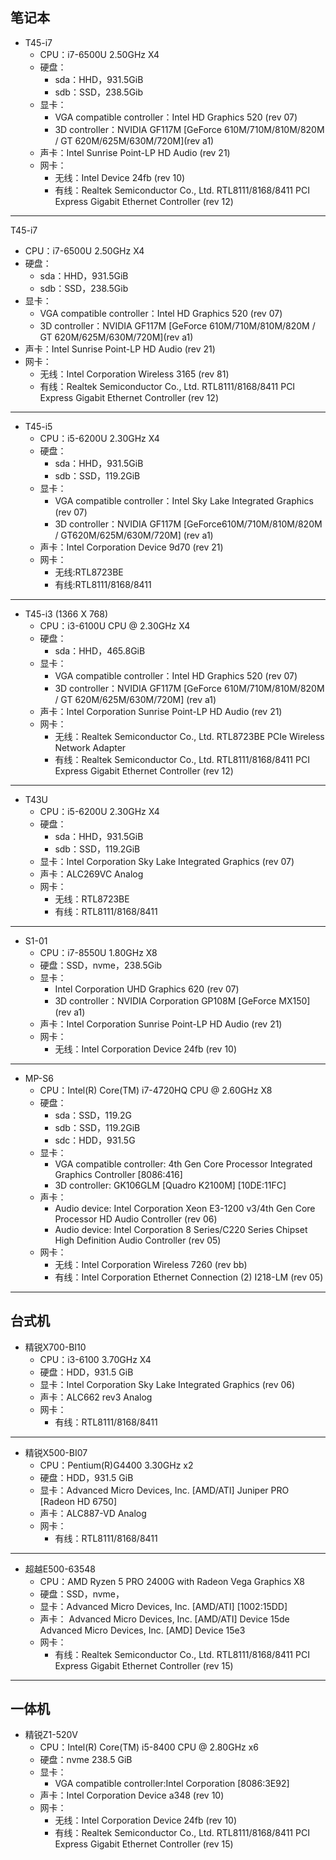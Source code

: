 ## 笔记本
- T45-i7
   - CPU：i7-6500U 2.50GHz X4
   - 硬盘：
      - sda：HHD，931.5GiB
      - sdb：SSD，238.5Gib
   - 显卡：
      - VGA compatible controller：Intel HD Graphics 520 (rev 07)
      - 3D controller：NVIDIA GF117M [GeForce 610M/710M/810M/820M / GT 620M/625M/630M/720M](rev a1)
   - 声卡：Intel Sunrise Point-LP HD Audio (rev 21)
   - 网卡：
      - 无线：Intel Device 24fb (rev 10)
      - 有线：Realtek Semiconductor Co., Ltd. RTL8111/8168/8411 PCI Express Gigabit Ethernet Controller (rev 12)
      
*** 
 T45-i7
   - CPU：i7-6500U 2.50GHz X4
   - 硬盘：
      - sda：HHD，931.5GiB
      - sdb：SSD，238.5Gib
   - 显卡：
      - VGA compatible controller：Intel HD Graphics 520 (rev 07)
      - 3D controller：NVIDIA GF117M [GeForce 610M/710M/810M/820M / GT 620M/625M/630M/720M](rev a1)
   - 声卡：Intel Sunrise Point-LP HD Audio (rev 21)
   - 网卡：
      - 无线：Intel Corporation Wireless 3165 (rev 81)
      - 有线：Realtek Semiconductor Co., Ltd. RTL8111/8168/8411 PCI Express Gigabit Ethernet Controller (rev 12)
      
***
- T45-i5
   - CPU：i5-6200U 2.30GHz X4
   - 硬盘：
      - sda：HHD，931.5GiB
      - sdb：SSD，119.2GiB
   - 显卡：
      - VGA compatible controller：Intel Sky Lake Integrated Graphics (rev 07)
      - 3D controller：NVIDIA GF117M [GeForce610M/710M/810M/820M / GT620M/625M/630M/720M] (rev a1)
   - 声卡：Intel Corporation Device 9d70 (rev 21) 
   - 网卡：
      - 无线:RTL8723BE
      - 有线:RTL8111/8168/8411
      
***
- T45-i3 (1366 X 768)
   - CPU：i3-6100U CPU @ 2.30GHz X4
   - 硬盘：
      - sda：HHD，465.8GiB
   - 显卡：
      - VGA compatible controller：Intel HD Graphics 520 (rev 07)
      - 3D controller：NVIDIA GF117M [GeForce 610M/710M/810M/820M / GT 620M/625M/630M/720M] (rev a1)
   - 声卡：Intel Corporation Sunrise Point-LP HD Audio (rev 21)
   - 网卡：
      - 无线：Realtek Semiconductor Co., Ltd. RTL8723BE PCIe Wireless Network Adapter
      - 有线：Realtek Semiconductor Co., Ltd. RTL8111/8168/8411 PCI Express Gigabit Ethernet Controller (rev 12)

***
- T43U
   - CPU：i5-6200U 2.30GHz X4
   - 硬盘：
      - sda：HHD，931.5GiB
      - sdb：SSD，119.2GiB
   - 显卡：Intel Corporation Sky Lake Integrated Graphics (rev 07)
   - 声卡：ALC269VC Analog
   - 网卡：
      - 无线：RTL8723BE
      - 有线：RTL8111/8168/8411

***
- S1-01
   - CPU：i7-8550U 1.80GHz X8
   - 硬盘：SSD，nvme，238.5Gib
   - 显卡：
      - Intel Corporation UHD Graphics 620 (rev 07)
      - 3D controller：NVIDIA Corporation GP108M [GeForce MX150] (rev a1)
   - 声卡：Intel Corporation Sunrise Point-LP HD Audio (rev 21)
   - 网卡：
      - 无线：Intel Corporation Device 24fb (rev 10)
   
***
- MP-S6
   - CPU：Intel(R) Core(TM) i7-4720HQ CPU @ 2.60GHz X8
   - 硬盘：
      - sda：SSD，119.2G
      - sdb：SSD，119.2GiB
      - sdc：HDD，931.5G 
   - 显卡：
      - VGA compatible controller: 4th Gen Core Processor Integrated Graphics Controller [8086:416]
      - 3D controller: GK106GLM [Quadro K2100M] [10DE:11FC]
   - 声卡：
      - Audio device: Intel Corporation Xeon E3-1200 v3/4th Gen Core Processor HD Audio Controller (rev 06)
      - Audio device: Intel Corporation 8 Series/C220 Series Chipset High Definition Audio Controller (rev 05)
   - 网卡：
      - 无线：Intel Corporation Wireless 7260 (rev bb)
      - 有线：Intel Corporation Ethernet Connection (2) I218-LM (rev 05)
      
***
## 台式机
- 精锐X700-BI10
   - CPU：i3-6100 3.70GHz X4
   - 硬盘：HDD，931.5 GiB
   - 显卡：Intel Corporation Sky Lake Integrated Graphics (rev 06)
   - 声卡：ALC662 rev3 Analog
   - 网卡：
      - 有线：RTL8111/8168/8411

***
- 精锐X500-BI07
   - CPU：Pentium(R)G4400 3.30GHz x2
   - 硬盘：HDD，931.5 GiB
   - 显卡：Advanced Micro Devices, Inc. [AMD/ATI] Juniper PRO [Radeon HD 6750]
   - 声卡：ALC887-VD Analog
   - 网卡：
      - 有线：RTL8111/8168/8411

***
- 超越E500-63548
   - CPU：AMD Ryzen 5 PRO 2400G with Radeon Vega Graphics X8
   - 硬盘：SSD，nvme，
   - 显卡：Advanced Micro Devices, Inc. [AMD/ATI] [1002:15DD]
   - 声卡：
   Advanced Micro Devices, Inc. [AMD/ATI] Device 15de
   Advanced Micro Devices, Inc. [AMD] Device 15e3
   - 网卡：
      - 有线：Realtek Semiconductor Co., Ltd. RTL8111/8168/8411 PCI Express Gigabit Ethernet Controller (rev 15)
      
***
## 一体机
- 精锐Z1-520V
   - CPU：Intel(R) Core(TM) i5-8400 CPU @ 2.80GHz x6
   - 硬盘：nvme 238.5 GiB
   - 显卡：
      - VGA compatible controller:Intel Corporation [8086:3E92]
   - 声卡：Intel Corporation Device a348 (rev 10)
   - 网卡：
      - 无线：Intel Corporation Device 24fb (rev 10)
      - 有线：Realtek Semiconductor Co., Ltd. RTL8111/8168/8411 PCI Express Gigabit Ethernet Controller (rev 15)
